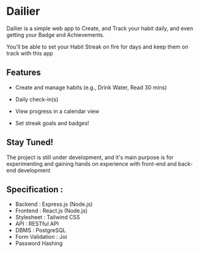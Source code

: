 # Dailier

Dailier is a simple web app to Create, and Track your habit daily, and even getting your Badge
and Achievements.

You'll be able to set your Habit Streak on fire for days and keep them on track with this app

## Features

- Create and manage habits (e.g., Drink Water, Read 30 mins)

- Daily check-in(s)

- View progress in a calendar view

- Set streak goals and badges!

## Stay Tuned!
The project is still under development, and it's main purpose is for experimenting and gaining hands on
experience with front-end and back-end development

## Specification : 
- Backend : Express.js (Node.js)
- Frontend : React.js (Node.js)
- Stylesheet : Tailwind CSS
- API : RESTful API
- DBMS : PostgreSQL
- Form Validation : Joi
- Password Hashing
